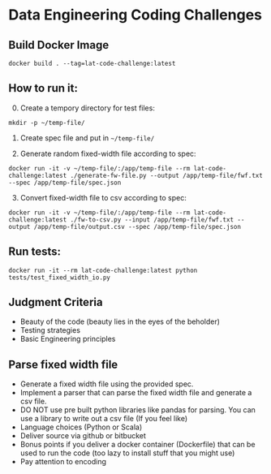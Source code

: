 # Data Engineering Coding Challenges

## Build Docker Image
~~~
docker build . --tag=lat-code-challenge:latest
~~~

## How to run it:
0. Create a tempory directory for test files:
~~~
mkdir -p ~/temp-file/
~~~
1. Create spec file and put in `~/temp-file/`

2. Generate random fixed-width file according to spec:
~~~
docker run -it -v ~/temp-file/:/app/temp-file --rm lat-code-challenge:latest ./generate-fw-file.py --output /app/temp-file/fwf.txt --spec /app/temp-file/spec.json
~~~

3. Convert fixed-width file to csv according to spec:
~~~
docker run -it -v ~/temp-file/:/app/temp-file --rm lat-code-challenge:latest ./fw-to-csv.py --input /app/temp-file/fwf.txt --output /app/temp-file/output.csv --spec /app/temp-file/spec.json
~~~

## Run tests:
~~~
docker run -it --rm lat-code-challenge:latest python tests/test_fixed_width_io.py
~~~

## Judgment Criteria
- Beauty of the code (beauty lies in the eyes of the beholder)
- Testing strategies
- Basic Engineering principles

## Parse fixed width file
- Generate a fixed width file using the provided spec.
- Implement a parser that can parse the fixed width file and generate a csv file. 
- DO NOT use pre built python libraries like pandas for parsing. You can use a library to write out a csv file (If you feel like)
- Language choices (Python or Scala)
- Deliver source via github or bitbucket
- Bonus points if you deliver a docker container (Dockerfile) that can be used to run the code (too lazy to install stuff that you might use)
- Pay attention to encoding



